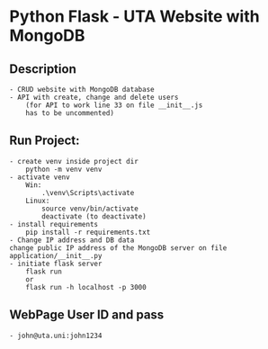# Python Flask - UTA Website with MongoDB

## Description

    - CRUD website with MongoDB database
    - API with create, change and delete users
        (for API to work line 33 on file __init__.js
        has to be uncommented)

## Run Project:

    - create venv inside project dir
        python -m venv venv
    - activate venv
        Win:
            .\venv\Scripts\activate
        Linux:
            source venv/bin/activate
            deactivate (to deactivate)
    - install requirements
        pip install -r requirements.txt
    - Change IP address and DB data
	change public IP address of the MongoDB server on file application/__init__.py
    - initiate flask server
        flask run
        or
        flask run -h localhost -p 3000

## WebPage User ID and pass

    - john@uta.uni:john1234
